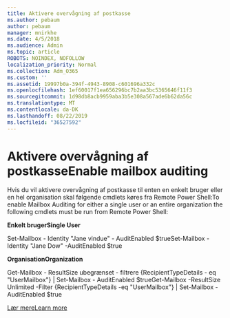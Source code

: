 ```yaml
---
title: Aktivere overvågning af postkasse
ms.author: pebaum
author: pebaum
manager: mnirkhe
ms.date: 4/5/2018
ms.audience: Admin
ms.topic: article
ROBOTS: NOINDEX, NOFOLLOW
localization_priority: Normal
ms.collection: Adm_O365
ms.custom: ''
ms.assetid: 19997b0a-394f-4943-8908-c601696a332c
ms.openlocfilehash: 1ef60017f1ea656296bc7b2aa3bc5365646f11f3
ms.sourcegitcommit: 1d98db8acb9959aba3b5e308a567ade6b62da56c
ms.translationtype: MT
ms.contentlocale: da-DK
ms.lasthandoff: 08/22/2019
ms.locfileid: "36527592"
---
```

# <a name="enable-mailbox-auditing"></a><span data-ttu-id="efa52-102">Aktivere overvågning af postkasse</span><span class="sxs-lookup"><span data-stu-id="efa52-102">Enable mailbox auditing</span></span>

<span data-ttu-id="efa52-103">Hvis du vil aktivere overvågning af postkasse til enten en enkelt bruger eller en hel organisation skal følgende cmdlets køres fra Remote Power Shell:</span><span class="sxs-lookup"><span data-stu-id="efa52-103">To enable Mailbox Auditing for either a single user or an entire organization the following cmdlets must be run from Remote Power Shell:</span></span>
  
 <span data-ttu-id="efa52-104">**Enkelt bruger**</span><span class="sxs-lookup"><span data-stu-id="efa52-104">**Single User**</span></span>
  
<span data-ttu-id="efa52-105">Set-Mailbox - Identity "Jane vindue" - AuditEnabled $true</span><span class="sxs-lookup"><span data-stu-id="efa52-105">Set-Mailbox -Identity "Jane Dow" -AuditEnabled $true</span></span>
  
 <span data-ttu-id="efa52-106">**Organisation**</span><span class="sxs-lookup"><span data-stu-id="efa52-106">**Organization**</span></span>
  
<span data-ttu-id="efa52-107">Get-Mailbox - ResultSize ubegrænset - filtrere {RecipientTypeDetails - eq "UserMailbox"} | Set-Mailbox - AuditEnabled $true</span><span class="sxs-lookup"><span data-stu-id="efa52-107">Get-Mailbox -ResultSize Unlimited -Filter {RecipientTypeDetails -eq "UserMailbox"} | Set-Mailbox -AuditEnabled $true</span></span>
  
[<span data-ttu-id="efa52-108">Lær mere</span><span class="sxs-lookup"><span data-stu-id="efa52-108">Learn more</span></span>](https://support.office.com/article/aaca8987-5b62-458b-9882-c28476a66918)
  

